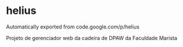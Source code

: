 # helius
Automatically exported from code.google.com/p/helius

Projeto de gerenciador web da cadeira de DPAW da Faculdade Marista
